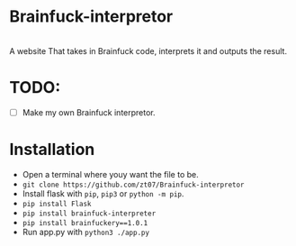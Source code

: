 # Brainfuck-interpretor
<br>
A website That takes in Brainfuck code, interprets it and outputs the result.
<br>

# TODO:
* [ ] Make my own Brainfuck interpretor.



# Installation

* Open a terminal where youy want the file to be.
* `git clone https://github.com/zt07/Brainfuck-interpretor`
* Install flask with `pip`, `pip3` or `python -m pip`.
* `pip install Flask`
* `pip install brainfuck-interpreter`
* `pip install brainfuckery==1.0.1`
* Run app.py with `python3 ./app.py`
